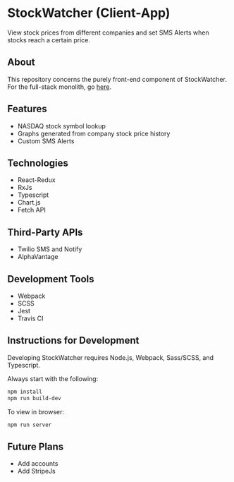StockWatcher (Client-App)
=

View stock prices from different companies and set SMS Alerts when stocks reach a certain price.

About
-

This repository concerns the purely front-end component of StockWatcher. For the full-stack monolith, go 
[here](https://github.com/cnsheafe/StockWatcher).

Features
-

* NASDAQ stock symbol lookup
* Graphs generated from company stock price history
* Custom SMS Alerts

Technologies
-

* React-Redux
* RxJs
* Typescript
* Chart.js
* Fetch API

Third-Party APIs
-

* Twilio SMS and Notify
* AlphaVantage

Development Tools
-

* Webpack
* SCSS
* Jest
* Travis CI

Instructions for Development
-

Developing StockWatcher requires Node.js, Webpack, Sass/SCSS, and Typescript.

Always start with the following:

```bash
npm install
npm run build-dev
```

To view in browser:

```bash
npm run server
```

Future Plans
-

* Add accounts
* Add StripeJs